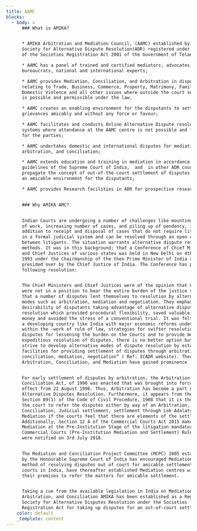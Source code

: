 ```yaml
---
title: AAMC
blocks:
  - body: >
      ### What is AMIKA?


      * AMIKA Arbitration and Mediation Council, (AAMC) established by Amika a
      Society for Alternative Dispute Resolution(ADR) registered under Section 3
      of the Societies Registration Act 2001 of the Government of Telangana,

      * AAMC has a panel of trained and certified mediators, advocates, senior
      bureaucrats, national and international experts;

      * AAMC provides Mediation, Conciliation, and Arbitration in disputes
      relating to Trade, Business, Commerce, Property, Matrimony, Family,
      Domestic Violence and all other issues where outside the court settlement
      is possible and permissible under the law.

      * AAMC creates an enabling environment for the disputants to settle their
      grievances amicably and without any force or favour;

      * AAMC facilitates and conducts Online Alternative Dispute resolution
      systems where attendance at the AAMC centre is not possible and feasible
      for the parties;

      * AAMC undertakes domestic and international disputes for mediation,
      arbitration, and conciliation;

      * AAMC extends education and training in mediation in accordance with MCPC
      guidelines of the Supreme Court of India,  and  in other ADR courses to
      propagate the concept of out-of-the-court settlement of disputes to create
      an amicable environment for the disputants;

      * AAMC provides Research facilities in ADR for prospective researchers.


      ### Why AMIKA AMC?


      Indian Courts are undergoing a number of challenges like mounting overload
      of work, increasing number of cases, and piling up of pendency, in
      addition to receipt and disposal of cases that do not require litigation
      in a formal judicial system and can be resolved through an open dialogue
      between litigants. The situation warrants alternative dispute resolution
      methods. It was in this background; that a Conference of Chief Ministers
      and Chief Justices of various states was held in New Delhi on 4th December
      1993 under the Chairmanship of the then Prime Minister of India and
      presided over by the Chief Justice of India. The Conference has passed the
      following resolution:


      The Chief Ministers and Chief Justices were of the opinion that Courts
      were not in a position to bear the entire burden of the justice system and
      that a number of disputes lent themselves to resolution by alternative
      modes such as arbitration, mediation and negotiation. They emphasized the
      desirability of disputants taking advantage of alternative dispute
      resolution which provided procedural flexibility, saved valuable time and
      money and avoided the stress of a conventional trial. It was felt that in
      a developing country like India with major economic reforms underway
      within the -work of rule of law, strategies for swifter resolution of
      disputes for lessening the burden on the Courts and to provide means for
      expeditious resolution of disputes, there is no better option but to
      strive to develop alternative modes of dispute resolution by establishing
      facilities for providing settlement of disputes through arbitration,
      conciliation, mediation, negotiation” ( Ref: ICADR website). Thereafter,
      Arbitration, Conciliation, and Mediation have gained prominence


      For early settlement of disputes by arbitration, the Arbitration and
      Conciliation Act, of 1996 was enacted that was brought into force with
      effect from 22 August 1996. Thus, Arbitration has become a part of
      Alternative Disputes Resolution. Furthermore, it appears from the amended
      Section 89(1) of the Code of Civil Procedure, 1908 that it is the duty of
      the court to refer the disputes either by way of an Arbitration,
      Conciliation, Judicial settlement, settlement through Lok Adalats or
      Mediation if the courts feel that there are elements of the settlement.
      Additionally, Section 12 A of the Commercial Courts Act 2015 makes
      Mediation at the Pre-Institution Stage of the litigation mandatory. Later,
      Commercial Courts (Pre-Institution Mediation and Settlement) Rules, 2018
      were notified on 3rd July 2018.


      The Mediation and Conciliation Project Committee (MCPC) 2005 established
      by the Honourable Supreme Court of India has encouraged Mediation as a
      method of resolving disputes out of court for amicable settlement. All the
      courts in India, have thereafter established Mediation centres within
      their premises to refer the matters for amicable settlement.


      Taking a cue from the available legislation in India on Mediation,
      Arbitration, and Conciliation AMIKA has been established as a Registered
      Society for Alternative Disputes Resolution under the Societies
      Registration Act for taking up disputes for an out-of-court settlement.
    color: default
    _template: content
---
```


